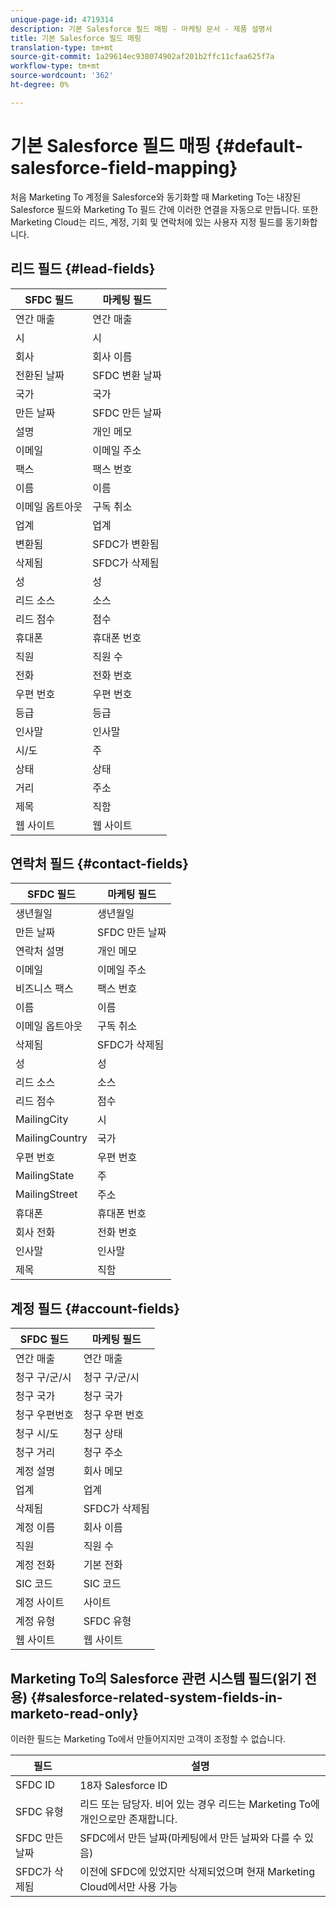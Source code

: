 ```yaml
---
unique-page-id: 4719314
description: 기본 Salesforce 필드 매핑 - 마케팅 문서 - 제품 설명서
title: 기본 Salesforce 필드 매핑
translation-type: tm+mt
source-git-commit: 1a29614ec938074902af201b2ffc11cfaa625f7a
workflow-type: tm+mt
source-wordcount: '362'
ht-degree: 0%

---
```



# 기본 Salesforce 필드 매핑 {#default-salesforce-field-mapping}

처음 Marketing To 계정을 Salesforce와 동기화할 때 Marketing To는 내장된 Salesforce 필드와 Marketing To 필드 간에 이러한 연결을 자동으로 만듭니다. 또한 Marketing Cloud는 리드, 계정, 기회 및 연락처에 있는 사용자 지정 필드를 동기화합니다.

## 리드 필드 {#lead-fields}

| SFDC 필드 | 마케팅 필드 |
|---|---|
| 연간 매출 | 연간 매출 |
| 시 | 시 |
| 회사 | 회사 이름 |
| 전환된 날짜 | SFDC 변환 날짜 |
| 국가 | 국가 |
| 만든 날짜 | SFDC 만든 날짜 |
| 설명 | 개인 메모 |
| 이메일 | 이메일 주소 |
| 팩스 | 팩스 번호 |
| 이름 | 이름 |
| 이메일 옵트아웃 | 구독 취소 |
| 업계 | 업계 |
| 변환됨 | SFDC가 변환됨 |
| 삭제됨 | SFDC가 삭제됨 |
| 성 | 성 |
| 리드 소스 | 소스 |
| 리드 점수 | 점수 |
| 휴대폰 | 휴대폰 번호 |
| 직원 | 직원 수 |
| 전화 | 전화 번호 |
| 우편 번호 | 우편 번호 |
| 등급 | 등급 |
| 인사말 | 인사말 |
| 시/도 | 주 |
| 상태 | 상태 |
| 거리 | 주소 |
| 제목 | 직함 |
| 웹 사이트 | 웹 사이트 |

## 연락처 필드 {#contact-fields}

| SFDC 필드 | 마케팅 필드 |
|---|---|
| 생년월일 | 생년월일 |
| 만든 날짜 | SFDC 만든 날짜 |
| 연락처 설명 | 개인 메모 |
| 이메일 | 이메일 주소 |
| 비즈니스 팩스 | 팩스 번호 |
| 이름 | 이름 |
| 이메일 옵트아웃 | 구독 취소 |
| 삭제됨 | SFDC가 삭제됨 |
| 성 | 성 |
| 리드 소스 | 소스 |
| 리드 점수 | 점수 |
| MailingCity | 시 |
| MailingCountry | 국가 |
| 우편 번호 | 우편 번호 |
| MailingState | 주 |
| MailingStreet | 주소 |
| 휴대폰 | 휴대폰 번호 |
| 회사 전화 | 전화 번호 |
| 인사말 | 인사말 |
| 제목 | 직함 |

## 계정 필드 {#account-fields}

| SFDC 필드 | 마케팅 필드 |
|---|---|
| 연간 매출 | 연간 매출 |
| 청구 구/군/시 | 청구 구/군/시 |
| 청구 국가 | 청구 국가 |
| 청구 우편번호 | 청구 우편 번호 |
| 청구 시/도 | 청구 상태 |
| 청구 거리 | 청구 주소 |
| 계정 설명 | 회사 메모 |
| 업계 | 업계 |
| 삭제됨 | SFDC가 삭제됨 |
| 계정 이름 | 회사 이름 |
| 직원 | 직원 수 |
| 계정 전화 | 기본 전화 |
| SIC 코드 | SIC 코드 |
| 계정 사이트 | 사이트 |
| 계정 유형 | SFDC 유형 |
| 웹 사이트 | 웹 사이트 |

## Marketing To의 Salesforce 관련 시스템 필드(읽기 전용) {#salesforce-related-system-fields-in-marketo-read-only}

이러한 필드는 Marketing To에서 만들어지지만 고객이 조정할 수 없습니다.

| 필드 | 설명 |
|---|---|
| SFDC ID | 18자 Salesforce ID |
| SFDC 유형 | 리드 또는 담당자. 비어 있는 경우 리드는 Marketing To에 개인으로만 존재합니다. |
| SFDC 만든 날짜 | SFDC에서 만든 날짜(마케팅에서 만든 날짜와 다를 수 있음) |
| SFDC가 삭제됨 | 이전에 SFDC에 있었지만 삭제되었으며 현재 Marketing Cloud에서만 사용 가능 |
